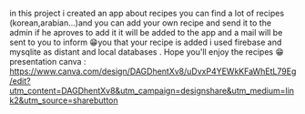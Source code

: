 in this project i created an app about recipes you can find a lot of recipes (korean,arabian...)and you can add your own recipe
and send it to the admin if he aproves to add it it will be added to the app and a mail will be sent to you to inform 😁you that your recipe is added 
i used firebase and mysqlite as distant and local databases .
Hope you'll enjoy the recipes 😁
presentation canva : 
https://www.canva.com/design/DAGDhentXv8/uDvxP4YEWkKFaWhEtL79Eg/edit?utm_content=DAGDhentXv8&utm_campaign=designshare&utm_medium=link2&utm_source=sharebutton
